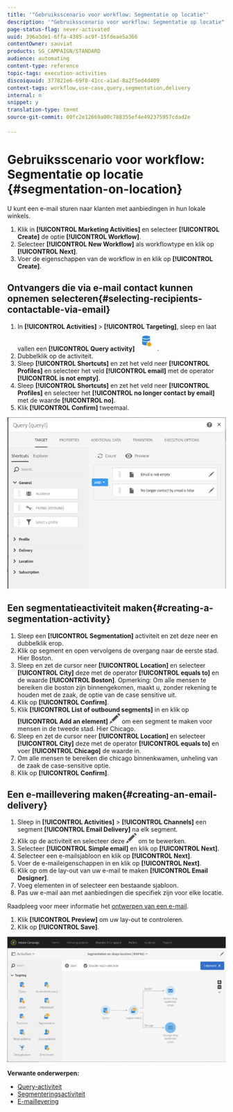 ```yaml
---
title: '"Gebruiksscenario voor workflow: Segmentatie op locatie"'
description: '"Gebruiksscenario voor workflow: Segmentatie op locatie"'
page-status-flag: never-activated
uuid: 396a3de1-6ffa-4385-ac9f-15fdeae5a366
contentOwner: sauviat
products: SG_CAMPAIGN/STANDARD
audience: automating
content-type: reference
topic-tags: execution-activities
discoiquuid: 377821e6-69f8-41cc-a1ad-8a2f5ed4d409
context-tags: workflow,use-case,query,segmentation,delivery
internal: n
snippet: y
translation-type: tm+mt
source-git-commit: 00fc2e12669a00c788355ef4e492375957cdad2e

---
```



# Gebruiksscenario voor workflow: Segmentatie op locatie {#segmentation-on-location}

U kunt een e-mail sturen naar klanten met aanbiedingen in hun lokale winkels.

1. Klik in **[!UICONTROL Marketing Activities]** en selecteer **[!UICONTROL Create]** de optie **[!UICONTROL Workflow]**.
1. Selecteer **[!UICONTROL New Workflow]** als workflowtype en klik op **[!UICONTROL Next]**.
1. Voer de eigenschappen van de workflow in en klik op **[!UICONTROL Create]**.

## Ontvangers die via e-mail contact kunnen opnemen selecteren{#selecting-recipients-contactable-via-email}

1. In **[!UICONTROL Activities]** > **[!UICONTROL Targeting]**, sleep en laat vallen een **[!UICONTROL Query activity]** ![](assets/query.png).
1. Dubbelklik op de activiteit.
1. Sleep **[!UICONTROL Shortcuts]** en zet het veld neer **[!UICONTROL Profiles]** en selecteer het veld **[!UICONTROL email]** met de operator **[!UICONTROL is not empty]**.
1. Sleep **[!UICONTROL Shortcuts]** en zet het veld neer **[!UICONTROL Profiles]** en selecteer het **[!UICONTROL no longer contact by email]** met de waarde **[!UICONTROL no]**.
1. Klik **[!UICONTROL Confirm]** tweemaal.

![](assets/wf-complement-query.png)

## Een segmentatieactiviteit maken{#creating-a-segmentation-activity}

1. Sleep een **[!UICONTROL Segmentation]** activiteit en zet deze neer en dubbelklik erop.
1. Klik op segment en open vervolgens de overgang naar de eerste stad. Hier Boston.
1. Sleep en zet de cursor neer **[!UICONTROL Location]** en selecteer **[!UICONTROL City]** deze met de operator **[!UICONTROL equals to]** en de waarde **[!UICONTROL Boston]**.
Opmerking: Om alle mensen te bereiken die boston zijn binnengekomen, maakt u, zonder rekening te houden met de zaak, de optie van de case sensitive uit.
1. Klik op **[!UICONTROL Confirm]**.
1. Klik **[!UICONTROL List of outbound segments]** in en klik op **[!UICONTROL Add an element]** ![](assets/edit_darkgrey-24px.png) om een segment te maken voor mensen in de tweede stad. Hier Chicago.
1. Sleep en zet de cursor neer **[!UICONTROL Location]** en selecteer **[!UICONTROL City]** deze met de operator **[!UICONTROL equals to]** en voer **[!UICONTROL Chicago]** de waarde in.
1. Om alle mensen te bereiken die chicago binnenkwamen, unheling van de zaak de case-sensitive optie.
1. Klik op **[!UICONTROL Confirm]**.

## Een e-maillevering maken{#creating-an-email-delivery}

1. Sleep in **[!UICONTROL Activities]** > **[!UICONTROL Channels]** een segment **[!UICONTROL Email Delivery]** na elk segment.
1. Klik op de activiteit en selecteer deze ![](assets/edit_darkgrey-24px.png) om te bewerken.
1. Selecteer **[!UICONTROL Simple email]** en klik op **[!UICONTROL Next]**.
1. Selecteer een e-mailsjabloon en klik op **[!UICONTROL Next]**.
1. Voer de e-maileigenschappen in en klik op **[!UICONTROL Next]**.
1. Klik op om de lay-out van uw e-mail te maken **[!UICONTROL Email Designer]**.
1. Voeg elementen in of selecteer een bestaande sjabloon.
1. Pas uw e-mail aan met aanbiedingen die specifiek zijn voor elke locatie.

Raadpleeg voor meer informatie het [ontwerpen van een e-mail](../../designing/using/designing-from-scratch.md#designing-an-email-content-from-scratch).

1. Klik **[!UICONTROL Preview]** om uw lay-out te controleren.
1. Klik op **[!UICONTROL Save]**.

![](assets/wf-segmentation-location.png)

**Verwante onderwerpen:**

* [Query-activiteit](../../automating/using/query.md)
* [Segmenteringsactiviteit](../../automating/using/segmentation.md)
* [E-maillevering](../../automating/using/email-delivery.md)
